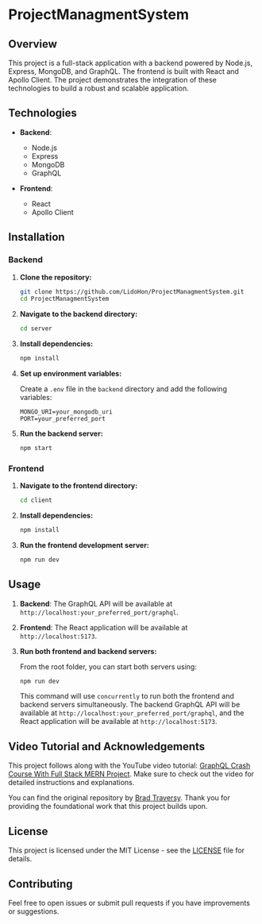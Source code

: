 # ProjectManagmentSystem

## Overview

This project is a full-stack application with a backend powered by Node.js, Express, MongoDB, and GraphQL. The frontend is built with React and Apollo Client. The project demonstrates the integration of these technologies to build a robust and scalable application.

## Technologies

- **Backend**:
  - Node.js
  - Express
  - MongoDB
  - GraphQL

- **Frontend**:
  - React
  - Apollo Client

## Installation

### Backend

1. **Clone the repository:**

    ```bash
    git clone https://github.com/LidoHon/ProjectManagmentSystem.git
    cd ProjectManagmentSystem
    ```
2. **Navigate to the backend directory:**

    ```bash
    cd server
    ```

3. **Install dependencies:**

    ```bash
    npm install
    ```

4. **Set up environment variables:**

    Create a `.env` file in the `backend` directory and add the following variables:

    ```
    MONGO_URI=your_mongodb_uri
    PORT=your_preferred_port
    ```

5. **Run the backend server:**

    ```bash
    npm start
    ```

### Frontend

1. **Navigate to the frontend directory:**

    ```bash
    cd client
    ```

2. **Install dependencies:**

    ```bash
    npm install
    ```

3. **Run the frontend development server:**

    ```bash
    npm run dev
    ```

## Usage

1. **Backend**: The GraphQL API will be available at `http://localhost:your_preferred_port/graphql`.

2. **Frontend**: The React application will be available at `http://localhost:5173`.
3.  **Run both frontend and backend servers:**

    From the root folder, you can start both servers using:

    ```bash
    npm run dev
    ```

    This command will use `concurrently` to run both the frontend and backend servers simultaneously. The backend GraphQL API will be available at `http://localhost:your_preferred_port/graphql`, and the React application will be available at `http://localhost:5173`.

## Video Tutorial and Acknowledgements

This project follows along with the YouTube video tutorial: [GraphQL Crash Course With Full Stack MERN Project](https://youtu.be/BcLNfwF04Kw?si=TRLK7VTRBckWpkaK). Make sure to check out the video for detailed instructions and explanations.

You can find the original repository by [Brad Traversy](https://github.com/bradtraversy/project-mgmt-graphql). Thank you for providing the foundational work that this project builds upon.



## License

This project is licensed under the MIT License - see the [LICENSE](LICENSE) file for details.

## Contributing

Feel free to open issues or submit pull requests if you have improvements or suggestions. 

